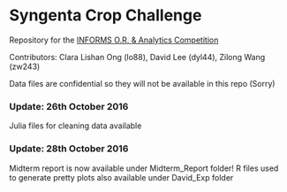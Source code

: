 # Syngenta Crop Challenge

Repository for the [INFORMS O.R. & Analytics Competition](http://connect.informs.org/oratc/2017problem)

Contributors: 
Clara Lishan Ong (lo88),
David Lee (dyl44),
Zilong Wang (zw243)

Data files are confidential so they will not be available in this repo (Sorry)

### Update: 26th October 2016
Julia files for cleaning data available

### Update: 28th October 2016
Midterm report is now available under Midterm_Report folder!
R files used to generate pretty plots also available under David_Exp folder
